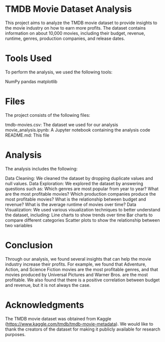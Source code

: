 # TMDB Movie Dataset Analysis
This project aims to analyze the TMDB movie dataset to provide insights to the movie industry on how to earn more profits. The dataset contains information on about 10,000 movies, including their budget, revenue, runtime, genres, production companies, and release dates.

# Tools Used
To perform the analysis, we used the following tools:

NumPy
pandas
matplotlib
# Files
The project consists of the following files:

tmdb-movies.csv: The dataset we used for our analysis
movie_analysis.ipynb: A Jupyter notebook containing the analysis code
README.md: This file
# Analysis
The analysis includes the following:

Data Cleaning: We cleaned the dataset by dropping duplicate values and null values.
Data Exploration: We explored the dataset by answering questions such as:
Which genres are most popular from year to year?
What are the most profitable movies?
Which production companies produce the most profitable movies?
What is the relationship between budget and revenue?
What is the average runtime of movies over time?
Data Visualization: We used various visualization techniques to better understand the dataset, including:
Line charts to show trends over time
Bar charts to compare different categories
Scatter plots to show the relationship between two variables

# Conclusion
Through our analysis, we found several insights that can help the movie industry increase their profits. For example, we found that Adventure, Action, and Science Fiction movies are the most profitable genres, and that movies produced by Universal Pictures and Warner Bros. are the most profitable. We also found that there is a positive correlation between budget and revenue, but it is not always the case.

# Acknowledgments
The TMDB movie dataset was obtained from Kaggle (https://www.kaggle.com/tmdb/tmdb-movie-metadata). We would like to thank the creators of the dataset for making it publicly available for research purposes.